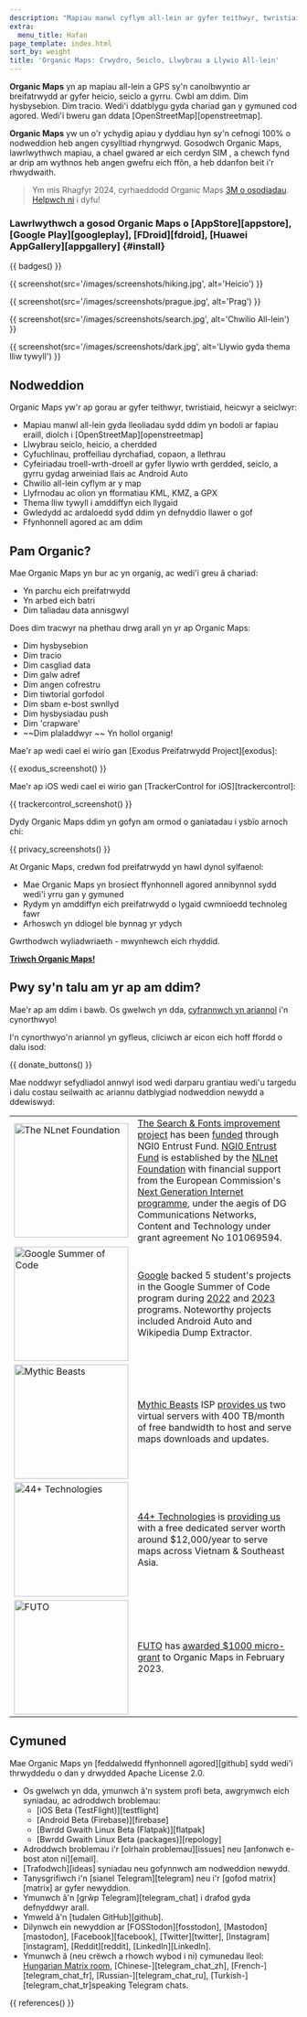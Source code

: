 ```yaml
---
description: "Mapiau manwl cyflym all-lein ar gyfer teithwyr, twristiaid, gyrwyr, heicwyr a seiclwyr wedi'i chreu gan sylfaenwyr MapsWithMe (Maps.Me)."
extra:
  menu_title: Hafan
page_template: index.html
sort_by: weight
title: 'Organic Maps: Crwydro, Seiclo, Llwybrau a Llywio All-lein'
---
```


**Organic Maps** yn ap mapiau all-lein a GPS sy'n canolbwyntio ar breifatrwydd ar gyfer heicio, seiclo a gyrru. Cwbl am ddim. Dim hysbysebion. Dim tracio. Wedi'i ddatblygu gyda chariad gan y gymuned cod agored. Wedi'i bweru gan ddata [OpenStreetMap][openstreetmap].

**Organic Maps** yw un o'r ychydig apiau y dyddiau hyn sy'n cefnogi 100% o nodweddion heb angen cysylltiad rhyngrwyd. Gosodwch Organic Maps, lawrlwythwch mapiau, a chael gwared ar eich cerdyn SIM , a chewch fynd ar drip am wythnos heb angen gwefru eich ffôn, a heb ddanfon beit i'r rhwydwaith.

> Ym mis Rhagfyr 2024, cyrhaeddodd Organic Maps [3M o osodiadau](@/news/2024-12-20/411/index.md). [Helpwch ni](@/donate/index.md) i dyfu!

### Lawrlwythwch a gosod Organic Maps o [AppStore][appstore], [Google Play][googleplay], [FDroid][fdroid], [Huawei AppGallery][appgallery] {#install}

{{ badges() }}

{{ screenshot(src='/images/screenshots/hiking.jpg', alt='Heicio') }}

{{ screenshot(src='/images/screenshots/prague.jpg', alt='Prag') }}

{{ screenshot(src='/images/screenshots/search.jpg', alt='Chwilio All-lein')
}}

{{ screenshot(src='/images/screenshots/dark.jpg', alt='Llywio gyda thema
lliw tywyll') }}

## Nodweddion

Organic Maps yw'r ap gorau ar gyfer teithwyr, twristiaid, heicwyr a
seiclwyr:

- Mapiau manwl all-lein gyda lleoliadau sydd ddim yn bodoli ar fapiau
  eraill, diolch i [OpenStreetMap][openstreetmap]
- Llwybrau seiclo, heicio, a cherdded
- Cyfuchlinau, proffeiliau dyrchafiad, copaon, a llethrau
- Cyfeiriadau troell-wrth-droell ar gyfer llywio wrth gerdded, seiclo, a
  gyrru gydag arweiniad llais ac Android Auto
- Chwilio all-lein cyflym ar y map
- Llyfrnodau ac olion yn fformatiau KML, KMZ, a GPX
- Thema lliw tywyll i amddiffyn eich llygaid
- Gwledydd ac ardaloedd sydd ddim yn defnyddio llawer o gof
- Ffynhonnell agored ac am ddim

## Pam Organic?

Mae Organic Maps yn bur ac yn organig, ac wedi'i greu â chariad:

- Yn parchu eich preifatrwydd
- Yn arbed eich batri
- Dim taliadau data annisgwyl

Does dim tracwyr na phethau drwg arall yn yr ap Organic Maps:

- Dim hysbysebion
- Dim tracio
- Dim casgliad data
- Dim galw adref
- Dim angen cofrestru
- Dim tiwtorial gorfodol
- Dim sbam e-bost swnllyd
- Dim hysbysiadau push
- Dim 'crapware'
- ~~Dim plaladdwyr ~~ Yn hollol organig!

Mae'r ap wedi cael ei wirio gan [Exodus Preifatrwydd Project][exodus]:

{{ exodus_screenshot() }}

Mae'r ap iOS wedi cael ei wirio gan [TrackerControl for
iOS][trackercontrol]:

{{ trackercontrol_screenshot() }}

Dydy Organic Maps ddim yn gofyn am ormod o ganiatadau i ysbïo arnoch chi:

{{ privacy_screenshots() }}

At Organic Maps, credwn fod preifatrwydd yn hawl dynol sylfaenol:

- Mae Organic Maps yn brosiect ffynhonnell agored annibynnol sydd wedi'i
  yrru gan y gymuned
- Rydym yn amddiffyn eich preifatrwydd o lygaid cwmnïoedd technoleg fawr
- Arhoswch yn ddiogel ble bynnag yr ydych

Gwrthodwch wyliadwriaeth - mwynhewch eich rhyddid.

**[Triwch Organic Maps!](#install)**

## Pwy sy'n talu am yr ap am ddim?

Mae'r ap am ddim i bawb. Os gwelwch yn dda, [cyfrannwch yn
ariannol](@/donate/index.md) i'n cynorthwyo!

I'n cynorthwyo'n ariannol yn gyfleus, cliciwch ar eicon eich hoff ffordd o
dalu isod:

{{ donate_buttons() }}

Mae noddwyr sefydliadol annwyl isod wedi darparu grantiau wedi'u targedu i dalu costau seilwaith ac ariannu datblygiad nodweddion newydd a ddewiswyd:

<table style="border-spacing: 20px">
  <tr>
    <td>
      <a href="https://nlnet.nl/"><img src="{{ base_url() }}/sponsors/nlnet.svg" alt="The NLnet Foundation" width="200px"></a>
    </td>
    <td>
      <a href="https://github.com/organicmaps/organicmaps/milestone/7">The Search & Fonts improvement project</a> has been <a href="https://nlnet.nl/project/OrganicMaps/">funded</a> through NGI0 Entrust Fund. <a href="https://nlnet.nl/entrust/">NGI0 Entrust Fund</a> is established by the <a href="https://nlnet.nl/">NLnet Foundation</a> with financial support from the European Commission's <a href="https://www.ngi.eu/">Next Generation Internet programme</a>, under the aegis of DG Communications Networks, Content and Technology under grant agreement No 101069594.
    </td>
  </tr>
  <tr>
    <td>
      <a href="https://summerofcode.withgoogle.com/"><img src="{{ base_url() }}/sponsors/gsoc.svg" alt="Google Summer of Code" width="200px"></a>
    </td>
    <td>
      <a href="https://summerofcode.withgoogle.com/">Google</a> backed 5 student's projects in the Google Summer of Code program during <a href="https://summerofcode.withgoogle.com/programs/2022/organizations/organic-maps">2022</a> and <a href="https://summerofcode.withgoogle.com/programs/2023/organizations/organic-maps">2023</a> programs. Noteworthy projects included Android Auto and Wikipedia Dump Extractor.
    </td>
  </tr>
  <tr>
    <td>
      <a href="https://www.mythic-beasts.com/"><img src="{{ base_url() }}/sponsors/mythic-beasts.png" alt="Mythic Beasts" width="200px"></a>
    </td>
    <td>
      <a href="https://www.mythic-beasts.com/">Mythic Beasts</a> ISP <a href="https://www.mythic-beasts.com/blog/2021/10/06/improving-the-world-bit-by-expensive-bit/">provides us</a> two virtual servers with 400 TB/month of free bandwidth to host and serve maps downloads and updates.
    </td>
  </tr>
  <tr>
    <td>
      <a href="https://44plus.vn"><img src="{{ base_url() }}/sponsors/44plus.svg" alt="44+ Technologies" width="200px"></a>
    </td>
    <td>
      <a href="https://44plus.vn">44+ Technologies</a> is <a href="https://44plus.vn/organicmaps">providing us </a>with a free dedicated server worth around $12,000/year to serve maps across Vietnam & Southeast Asia.
    </td>
  </tr>
  <tr>
    <td>
      <a href="https://futo.org"><img src="{{ base_url() }}/sponsors/futo.svg" alt="FUTO" width="200px"></a>
    </td>
    <td>
      <a href="https://futo.org">FUTO</a> has <a href="https://www.youtube.com/watch?v=fJJclgBHrEw">awarded $1000 micro-grant</a> to Organic Maps in February 2023.
    </td>
  </tr>
</table>

## Cymuned

Mae Organic Maps yn [feddalwedd ffynhonnell agored][github] sydd wedi'i
thrwyddedu o dan y drwydded Apache License 2.0.

- Os gwelwch yn dda, ymunwch â'n system profi beta, awgrymwch eich syniadau,
  ac adroddwch broblemau:
  * [iOS Beta (TestFlight)][testflight]
  * [Android Beta (Firebase)][firebase]
  * [Bwrdd Gwaith Linux Beta (Flatpak)][flatpak]
  * [Bwrdd Gwaith Linux Beta (packages)][repology]
- Adroddwch broblemau i'r [olrhain problemau][issues] neu [anfonwch e-bost
  aton ni][email].
- [Trafodwch][ideas] syniadau neu gofynnwch am nodweddion newydd.
- Tanysgrifiwch i'n [sianel Telegram][telegram] neu i'r [gofod
  matrix][matrix] ar gyfer newyddion.
- Ymunwch â'n [grŵp Telegram][telegram_chat] i drafod gyda defnyddwyr arall.
- Ymweld â'n [tudalen GitHub][github].
- Dilynwch ein newyddion ar [FOSStodon][fosstodon], [Mastodon][mastodon],
  [Facebook][facebook], [Twitter][twitter], [Instagram][instagram],
  [Reddit][reddit], [LinkedIn][LinkedIn].
- Ymunwch â (neu crëwch a rhowch wybod i ni) cymunedau lleol: [Hungarian Matrix
  room](https://matrix.to/#/#organicmapstranslate_hu:matrix.org),
  [Chinese-][telegram_chat_zh], [French-][telegram_chat_fr],
  [Russian-][telegram_chat_ru], [Turkish-][telegram_chat_tr]speaking
  Telegram chats.

[fork]: https://en.wikipedia.org/wiki/Fork_(software_development)

{{ references() }}
